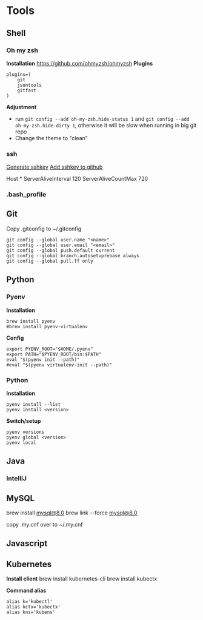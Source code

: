 # Tools
## Shell
### Oh my zsh
**Installation**
https://github.com/ohmyzsh/ohmyzsh
**Plugins**
```
plugins=(
    git
    jsontools
    gitfast
)
```

**Adjustment**
* run `git config --add oh-my-zsh.hide-status 1` and `git config --add oh-my-zsh.hide-dirty 1`, otherwise it will be slow when running in big git repo
* Change the theme to "clean"

### ssh
[Generate sshkey](https://docs.github.com/en/enterprise-server@3.0/authentication/connecting-to-github-with-ssh/generating-a-new-ssh-key-and-adding-it-to-the-ssh-agent)
[Add sshkey to github](https://docs.github.com/en/enterprise-server@3.0/authentication/connecting-to-github-with-ssh/adding-a-new-ssh-key-to-your-github-account)

Host *
  ServerAliveInterval 120
  ServerAliveCountMax 720

### .bash_profile

## Git
Copy .gitconfig to ~/.gitconfig

```
git config --global user.name "<name>" 
git config --global user.email "<email>"
git config --global push.default current
git config --global branch.autosetuprebase always
git config --global pull.ff only
```

## Python
### Pyenv
**Installation**
```
brew install pyenv
#brew install pyenv-virtualenv
```

**Config**
```
export PYENV_ROOT="$HOME/.pyenv"
export PATH="$PYENV_ROOT/bin:$PATH"
eval "$(pyenv init --path)"
#eval "$(pyenv virtualenv-init --path)"
```

### Python
**Installation**
```
pyenv install --list
pyenv install <version>
```
**Switch/setup**
```
pyenv versions
pyenv global <version>
pyenv local
```

## Java
### IntelliJ
## MySQL
brew install mysql@8.0
brew link --force mysql@8.0

copy .my.cnf over to ~/.my.cnf

## Javascript


## Kubernetes
**Install client**
brew install kubernetes-cli
brew install kubectx

**Command alias**
```
alias k='kubectl'
alias kctx='kubectx'
alias kns='kubens'
```